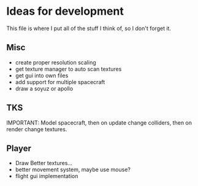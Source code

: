 # Ideas for development

This file is where I put all of the stuff I think of, so I don't forget it.

## Misc
* create proper resolution scaling
* get texture manager to auto scan textures
* get gui into own files
* add support for multiple spacecraft
* draw a soyuz or apollo

## TKS
IMPORTANT: Model spacecraft, then on update change colliders, then on render change textures.

## Player

* Draw Better textures...
* better movement system, maybe use mouse?
* flight gui implementation
